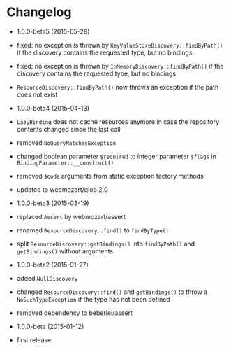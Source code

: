 Changelog
=========

* 1.0.0-beta5 (2015-05-29)

 * fixed: no exception is thrown by `KeyValueStoreDiscovery::findByPath()` if
   the discovery contains the requested type, but no bindings
 * fixed: no exception is thrown by `InMemoryDiscovery::findByPath()` if
   the discovery contains the requested type, but no bindings
 * `ResourceDiscovery::findByPath()` now throws an exception if the path does
   not exist

* 1.0.0-beta4 (2015-04-13)

 * `LazyBinding` does not cache resources anymore in case the repository 
   contents changed since the last call
 * removed `NoQueryMatchesException`
 * changed boolean parameter `$required` to integer parameter `$flags` in
   `BindingParameter::__construct()`
 * removed `$code` arguments from static exception factory methods
 * updated to webmozart/glob 2.0

* 1.0.0-beta3 (2015-03-19)

 * replaced `Assert` by webmozart/assert
 * renamed `ResourceDiscovery::find()` to `findByType()`
 * split `ResourceDiscovery::getBindings()` into `findByPath()` and
   `getBindings()` without arguments
 
* 1.0.0-beta2 (2015-01-27)

 * added `NullDiscovery`
 * changed `ResourceDiscovery::find()` and `getBindings()` to throw a
   `NoSuchTypeException` if the type has not been defined
 * removed dependency to beberlei/assert

* 1.0.0-beta (2015-01-12)

 * first release
